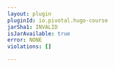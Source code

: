 ```yaml
---
layout: plugin
pluginId: io.pivotal.hugo-course
jarSha1: INVALID
isJarAvailable: true
error: NONE
violations: []

---
```

